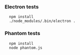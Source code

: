 ### Electron tests

```
  npm install
  ./node_modules/.bin/electron .
```

### Phantom tests

```
  npm install
  node phantom.js
```
